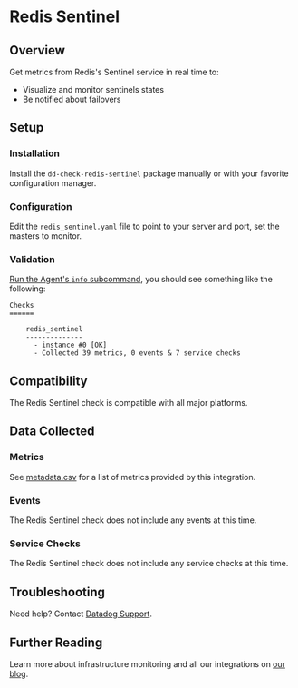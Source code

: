 # Redis Sentinel

## Overview

Get metrics from Redis's Sentinel service in real time to:

* Visualize and monitor sentinels states
* Be notified about failovers

## Setup
### Installation

Install the `dd-check-redis-sentinel` package manually or with your favorite configuration manager.

### Configuration

Edit the `redis_sentinel.yaml` file to point to your server and port, set the masters to monitor.

### Validation

[Run the Agent's `info` subcommand](https://docs.datadoghq.com/agent/faq/agent-status-and-information/), you should see something like the following:

    Checks
    ======

        redis_sentinel
        --------------
          - instance #0 [OK]
          - Collected 39 metrics, 0 events & 7 service checks

## Compatibility

The Redis Sentinel check is compatible with all major platforms.

## Data Collected
### Metrics
See [metadata.csv](https://github.com/DataDog/integrations-extras/blob/master/redis_sentinel/metadata.csv) for a list of metrics provided by this integration.

### Events
The Redis Sentinel check does not include any events at this time.

### Service Checks
The Redis Sentinel check does not include any service checks at this time.

## Troubleshooting
Need help? Contact [Datadog Support](http://docs.datadoghq.com/help/).

## Further Reading

Learn more about infrastructure monitoring and all our integrations on [our blog](https://www.datadoghq.com/blog/).